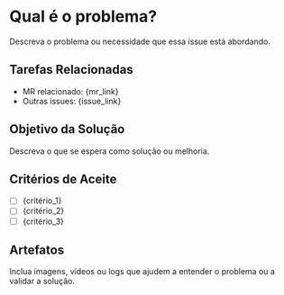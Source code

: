 # Qual é o problema?

Descreva o problema ou necessidade que essa issue está abordando.

## Tarefas Relacionadas

* MR relacionado: {mr_link}
* Outras issues: {issue_link}

## Objetivo da Solução

Descreva o que se espera como solução ou melhoria.

## Critérios de Aceite

* [ ] {critério_1}
* [ ] {critério_2}
* [ ] {critério_3}

## Artefatos

Inclua imagens, vídeos ou logs que ajudem a entender o problema ou a validar a solução.
